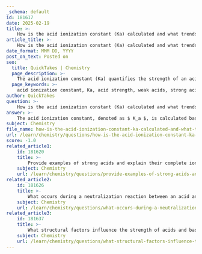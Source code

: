 ```yaml
---
_schema: default
id: 181617
date: 2025-02-19
title: >-
    How is the acid ionization constant (Ka) calculated and what trends are observed in its values?
article_title: >-
    How is the acid ionization constant (Ka) calculated and what trends are observed in its values?
date_format: MMM DD, YYYY
post_on_text: Posted on
seo:
  title: QuickTakes | Chemistry
  page_description: >-
    The acid ionization constant (Ka) quantifies the strength of an acid in solution based on its ionization equilibrium. It shows trends related to strong vs weak acids, the impact of structure on acid strength, and provides a comparative measure through pKa values.
  page_keywords: >-
    acid ionization constant, Ka, acid strength, weak acids, strong acids, ionization, equilibrium, binary acids, oxyacids, trends in Ka, concentration, pKa, logarithmic scale, hydrogen ions, conjugate base
author: QuickTakes
question: >-
    How is the acid ionization constant (Ka) calculated and what trends are observed in its values?
answer: >-
    The acid ionization constant, denoted as $ K_a $, is calculated based on the equilibrium concentrations of the products and reactants involved in the ionization of an acid in water. The general reaction for a weak acid $ HA $ ionizing in water can be represented as:\n\n$$\nHA \rightleftharpoons H^+ + A^-\n$$\n\nThe expression for the acid ionization constant $ K_a $ is given by:\n\n$$\nK_a = \frac{[H^+][A^-]}{[HA]}\n$$\n\nWhere:\n- $[H^+]$ is the concentration of hydrogen ions,\n- $[A^-]$ is the concentration of the conjugate base,\n- $[HA]$ is the concentration of the undissociated acid.\n\n### Trends in $ K_a $ Values\n\n1. **Strong vs. Weak Acids**: \n   - Strong acids, such as hydrochloric acid (HCl), completely ionize in solution, resulting in a very high $ K_a $ value (often greater than 1). This indicates that the equilibrium lies far to the right, favoring the products.\n   - Weak acids, such as acetic acid (CH₃COOH), only partially ionize, leading to a lower $ K_a $ value (typically less than 1). This indicates that the equilibrium lies more to the left, favoring the reactants.\n\n2. **Binary Acids**: \n   - The strength of binary acids (acids composed of hydrogen and one other element) generally increases down a group in the periodic table due to decreasing bond strength. For example, $ HCl $ is stronger than $ HF $ because the bond between H and F is stronger than that between H and Cl.\n   - Across a period, the strength of binary acids increases due to increasing electronegativity, which enhances the polarity of the H-X bond, making it easier to dissociate.\n\n3. **Oxyacids**: \n   - The strength of oxyacids (acids containing oxygen) is influenced by the number of oxygen atoms bonded to the central atom. More oxygen atoms typically lead to stronger acids because they stabilize the negative charge on the conjugate base. For example, $ H_2SO_4 $ is a stronger acid than $ H_2CO_3 $ because sulfur has more oxygen atoms bonded to it than carbon.\n\n4. **PKa Values**: \n   - The $ pK_a $ value is the negative logarithm of the $ K_a $ value, expressed as \( pK_a = -\log(K_a) \). A lower $ pK_a $ indicates a stronger acid, while a higher $ pK_a $ indicates a weaker acid. This logarithmic scale allows for easier comparison of acid strengths.\n\nIn summary, the $ K_a $ value provides a quantitative measure of acid strength, with trends observed based on the type of acid (strong vs. weak, binary vs. oxyacid) and the structural characteristics influencing ionization.
subject: Chemistry
file_name: how-is-the-acid-ionization-constant-ka-calculated-and-what-trends-are-observed-in-its-values.md
url: /learn/chemistry/questions/how-is-the-acid-ionization-constant-ka-calculated-and-what-trends-are-observed-in-its-values
score: -1.0
related_article1:
    id: 181620
    title: >-
        Provide examples of strong acids and explain their complete ionization.
    subject: Chemistry
    url: /learn/chemistry/questions/provide-examples-of-strong-acids-and-explain-their-complete-ionization
related_article2:
    id: 181626
    title: >-
        What occurs during a neutralization reaction between an acid and a base?
    subject: Chemistry
    url: /learn/chemistry/questions/what-occurs-during-a-neutralization-reaction-between-an-acid-and-a-base
related_article3:
    id: 181637
    title: >-
        What structural factors influence the strength of acids and bases?
    subject: Chemistry
    url: /learn/chemistry/questions/what-structural-factors-influence-the-strength-of-acids-and-bases
---
```


&nbsp;